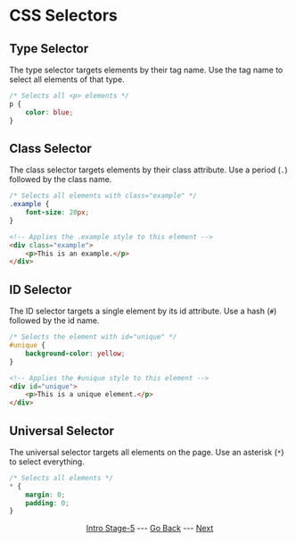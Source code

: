 # CSS Selectors

## Type Selector 
The type selector targets elements by their tag name. Use the tag name to select all elements of that type.

```css
/* Selects all <p> elements */
p {
    color: blue;
}
```

## Class Selector
The class selector targets elements by their class attribute. Use a period (`.`) followed by the class name.

```css
/* Selects all elements with class="example" */
.example {
    font-size: 20px;
}
```
```html
<!-- Applies the .example style to this element -->
<div class="example">
    <p>This is an example.</p>
</div>
```

## ID Selector
The ID selector targets a single element by its id attribute. Use a hash (`#`) followed by the id name.

```css
/* Selects the element with id="unique" */
#unique {
    background-color: yellow;
}
```
```html
<!-- Applies the #unique style to this element -->
<div id="unique">
    <p>This is a unique element.</p>
</div>
```

## Universal Selector
The universal selector targets all elements on the page. Use an asterisk (`*`) to select everything.

```css
/* Selects all elements */
* {
    margin: 0;
    padding: 0;
}
```

<div align="center">

[Intro Stage-5](/Stage-5/) --- [Go Back](/Stage-5/readme.md)  ---  [Next](/Stage-5/CSS-Pseudo-Classes.md)

</div>